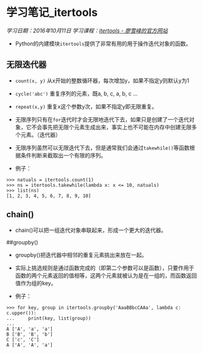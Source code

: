 ﻿# 学习笔记_itertools
*学习日期：2016年10月11日*
*学习课程：[itertools - 廖雪峰的官方网站](http://www.liaoxuefeng.com/wiki/0014316089557264a6b348958f449949df42a6d3a2e542c000/00143200162233153835cfdd1a541a18ddc15059e3ddeec000)*

- Python的内建模块`itertools`提供了非常有用的用于操作迭代对象的函数。

## 无限迭代器

- `count(x, y)`      从x开始的整数循环器，每次增加y，如果不指定y则默认y为1

- `cycle('abc')`    重复序列的元素，既a, b, c, a, b, c ...

- `repeat(x,y)`     重复x这个参数y次，如果不指定y即无限重复。

- 无限序列只有在`for`迭代时才会无限地迭代下去，如果只是创建了一个迭代对象，它不会事先把无限个元素生成出来，事实上也不可能在内存中创建无限多个元素。（迭代器）

- 无限序列虽然可以无限迭代下去，但是通常我们会通过`takewhile()`等函数根据条件判断来截取出一个有限的序列。

- 例子：

```
>>> natuals = itertools.count(1)
>>> ns = itertools.takewhile(lambda x: x <= 10, natuals)
>>> list(ns)
[1, 2, 3, 4, 5, 6, 7, 8, 9, 10]
```

## chain()

- chain()可以把一组迭代对象串联起来，形成一个更大的迭代器。

##groupby()

- groupby()把迭代器中相邻的重复元素挑出来放在一起。

- 实际上挑选规则是通过函数完成的（即第二个参数可以是函数），只要作用于函数的两个元素返回的值相等，这两个元素就被认为是在一组的，而函数返回值作为组的key。

- 例子：
```
>>> for key, group in itertools.groupby('AaaBBbcCAAa', lambda c: c.upper()):
...     print(key, list(group))
...
A ['A', 'a', 'a']
B ['B', 'B', 'b']
C ['c', 'C']
A ['A', 'A', 'a']
```